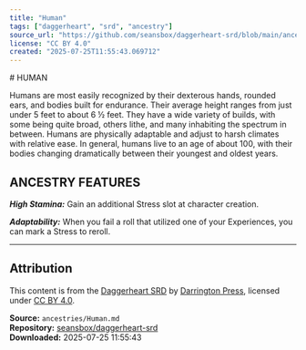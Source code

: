 ```yaml
---
title: "Human"
tags: ["daggerheart", "srd", "ancestry"]
source_url: "https://github.com/seansbox/daggerheart-srd/blob/main/ancestries/Human.md"
license: "CC BY 4.0"
created: "2025-07-25T11:55:43.069712"
---
```


﻿# HUMAN

Humans are most easily recognized by their dexterous hands, rounded ears, and bodies built for endurance. Their average height ranges from just under 5 feet to about 6 ½ feet. They have a wide variety of builds, with some being quite broad, others lithe, and many inhabiting the spectrum in between. Humans are physically adaptable and adjust to harsh climates with relative ease. In general, humans live to an age of about 100, with their bodies changing dramatically between their youngest and oldest years.

## ANCESTRY FEATURES

***High Stamina:*** Gain an additional Stress slot at character creation.

***Adaptability:*** When you fail a roll that utilized one of your Experiences, you can mark a Stress to reroll.

---

## Attribution

This content is from the [Daggerheart SRD](https://github.com/seansbox/daggerheart-srd/blob/main/ancestries/Human.md) by [Darrington Press](https://darringtonpress.com/), licensed under [CC BY 4.0](https://creativecommons.org/licenses/by/4.0/).

**Source:** `ancestries/Human.md`  
**Repository:** [seansbox/daggerheart-srd](https://github.com/seansbox/daggerheart-srd)  
**Downloaded:** 2025-07-25 11:55:43


